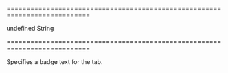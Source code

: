 ===========================================================================
<!--default-->undefined<!--/default-->
<!--type-->String<!--/type-->
===========================================================================

<!--shortDescription-->
Specifies a badge text for the tab.
<!--/shortDescription-->

<!--fullDescription-->

<!--/fullDescription-->